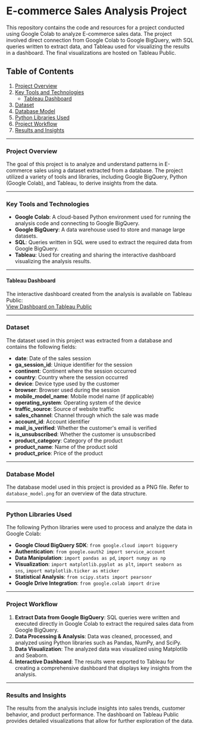 # E-commerce Sales Analysis Project

This repository contains the code and resources for a project conducted using Google Colab to analyze E-commerce sales data. The project involved direct connection from Google Colab to Google BigQuery, with SQL queries written to extract data, and Tableau used for visualizing the results in a dashboard. The final visualizations are hosted on Tableau Public.

## Table of Contents
1. [Project Overview](#project-overview)
2. [Key Tools and Technologies](#key-tools-and-technologies)
    - [Tableau Dashboard](#tableau-dashboard)
3. [Dataset](#dataset)
4. [Database Model](#database-model)
5. [Python Libraries Used](#python-libraries-used)
6. [Project Workflow](#project-workflow)
7. [Results and Insights](#results-and-insights)

---

### Project Overview

The goal of this project is to analyze and understand patterns in E-commerce sales using a dataset extracted from a database. The project utilized a variety of tools and libraries, including Google BigQuery, Python (Google Colab), and Tableau, to derive insights from the data.

---

### Key Tools and Technologies
- **Google Colab**: A cloud-based Python environment used for running the analysis code and connecting to Google BigQuery.
- **Google BigQuery**: A data warehouse used to store and manage large datasets.
- **SQL**: Queries written in SQL were used to extract the required data from Google BigQuery.
- **Tableau**: Used for creating and sharing the interactive dashboard visualizing the analysis results.

---

#### Tableau Dashboard
The interactive dashboard created from the analysis is available on Tableau Public:  
[View Dashboard on Tableau Public](https://public.tableau.com/views/SalesSessionsAnalysis/SalesSessionsAnalysis?:language=en-US&:sid=&:redirect=auth&:display_count=n&:origin=viz_share_link)

---

### Dataset
The dataset used in this project was extracted from a database and contains the following fields:
- **date**: Date of the sales session
- **ga_session_id**: Unique identifier for the session
- **continent**: Continent where the session occurred
- **country**: Country where the session occurred
- **device**: Device type used by the customer
- **browser**: Browser used during the session
- **mobile_model_name**: Mobile model name (if applicable)
- **operating_system**: Operating system of the device
- **traffic_source**: Source of website traffic
- **sales_channel**: Channel through which the sale was made
- **account_id**: Account identifier
- **mail_is_verified**: Whether the customer's email is verified
- **is_unsubscribed**: Whether the customer is unsubscribed
- **product_category**: Category of the product
- **product_name**: Name of the product sold
- **product_price**: Price of the product

---

### Database Model
The database model used in this project is provided as a PNG file. Refer to `database_model.png` for an overview of the data structure.

---

### Python Libraries Used
The following Python libraries were used to process and analyze the data in Google Colab:
- **Google Cloud BigQuery SDK**: `from google.cloud import bigquery`
- **Authentication**: `from google.oauth2 import service_account`
- **Data Manipulation**: `import pandas as pd`, `import numpy as np`
- **Visualization**: `import matplotlib.pyplot as plt`, `import seaborn as sns`, `import matplotlib.ticker as mticker`
- **Statistical Analysis**: `from scipy.stats import pearsonr`
- **Google Drive Integration**: `from google.colab import drive`

---

### Project Workflow
1. **Extract Data from Google BigQuery**: SQL queries were written and executed directly in Google Colab to extract the required sales data from Google BigQuery.
2. **Data Processing & Analysis**: Data was cleaned, processed, and analyzed using Python libraries such as Pandas, NumPy, and SciPy.
3. **Data Visualization**: The analyzed data was visualized using Matplotlib and Seaborn.
4. **Interactive Dashboard**: The results were exported to Tableau for creating a comprehensive dashboard that displays key insights from the analysis.

---

### Results and Insights
The results from the analysis include insights into sales trends, customer behavior, and product performance. The dashboard on Tableau Public provides detailed visualizations that allow for further exploration of the data.
